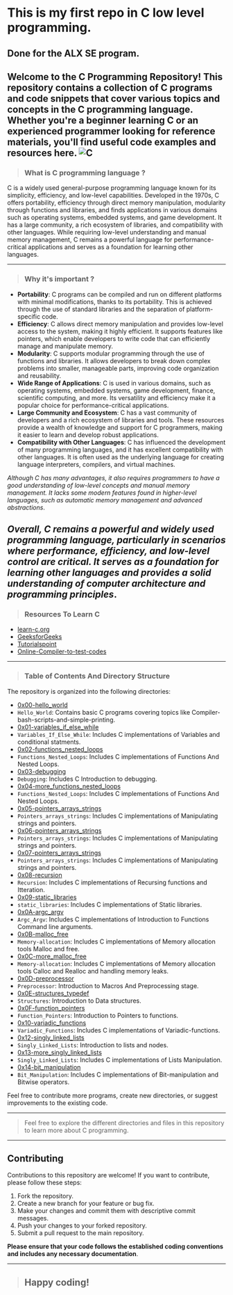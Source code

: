 # This is my first repo in C low level programming.
## Done for the ALX SE program.

Welcome to the C Programming Repository! This repository contains a collection of C programs and code snippets that cover various topics and concepts in the C programming language.
Whether you're a beginner learning C or an experienced programmer looking for reference materials, you'll find useful code examples and resources here.
![C](https://unsplash.com/photos/9onsKFX0inc)
-------------------------------------------------------------------------------------------------
>### What is C programming language ?

C is a widely used general-purpose programming language known for its simplicity, efficiency, and low-level capabilities. Developed in the 1970s, C offers portability, efficiency
through direct memory manipulation, modularity through functions and libraries, and finds applications in various domains such as operating systems, embedded systems, and game
development. It has a large community, a rich ecosystem of libraries, and compatibility with other languages. While requiring low-level understanding and manual memory management, 
C remains a powerful language for performance-critical applications and serves as a foundation for learning other languages.

--------------------------------------------------------------------------------------------------
>### Why it's important ?
+ **Portability**: C programs can be compiled and run on different platforms with minimal modifications, thanks to its portability. This is achieved through the use of standard libraries and the separation of platform-specific code.
+ **Efficiency**: C allows direct memory manipulation and provides low-level access to the system, making it highly efficient. It supports features like pointers, which enable developers to write code that can efficiently manage and manipulate memory.
+ **Modularity**: C supports modular programming through the use of functions and libraries. It allows developers to break down complex problems into smaller, manageable parts, improving code organization and reusability.
+ **Wide Range of Applications**: C is used in various domains, such as operating systems, embedded systems, game development, finance, scientific computing, and more. Its versatility and efficiency make it a popular choice for performance-critical applications.
+ **Large Community and Ecosystem**: C has a vast community of developers and a rich ecosystem of libraries and tools. These resources provide a wealth of knowledge and support for C programmers, making it easier to learn and develop robust applications.
+ **Compatibility with Other Languages**: C has influenced the development of many programming languages, and it has excellent compatibility with other languages. It is often used as the underlying language for creating language interpreters, compilers, and virtual machines.

*Although C has many advantages, it also requires programmers to have a good understanding of low-level concepts and manual memory management. It lacks some modern features found in higher-level languages, such as automatic memory management and advanced abstractions*.

*Overall, C remains a powerful and widely used programming language, particularly in scenarios where performance, efficiency, and low-level control are critical. It serves as a foundation for learning other languages and provides a solid understanding of computer architecture and programming principles*.
------------------------------------------------------------------------------------------------
>### Resources To Learn C

- [learn-c.org](https://www.learn-c.org/)
- [GeeksforGeeks](https://www.geeksforgeeks.org/c-programming-language/)
- [Tutorialspoint](https://www.tutorialspoint.com/cprogramming/index.htm)
- [Online-Compiler-to-test-codes](https://www.programiz.com/c-programming/online-compiler/)

-------------------------------------------------------------------------------------------------
>### Table of Contents And Directory Structure

The repository is organized into the following directories:
- [0x00-hello_world](https://github.com/0xTariq-dev/alx-low_level_programming/tree/master/0x00-hello_world)
- `Hello_World`: Contains basic C programs covering topics like Compiler-bash-scripts-and-simple-printing.
- [0x01-variables_if_else_while](https://github.com/0xTariq-dev/alx-low_level_programming/tree/master/0x01-variables_if_else_while)
- `Variables_If_Else_While`: Includes C implementations of Variables and conditional statments.
- [0x02-functions_nested_loops](https://github.com/0xTariq-dev/alx-low_level_programming/tree/master/0x02-functions_nested_loops)
- `Functions_Nested_Loops`: Includes C implementations of Functions And Nested Loops.
- [0x03-debugging](https://github.com/0xTariq-dev/alx-low_level_programming/tree/master/0x03-debugging)
- `Debugging`: Includes C Introduction to debugging.
- [0x04-more_functions_nested_loops](https://github.com/0xTariq-dev/alx-low_level_programming/tree/master/0x04-more_functions_nested_loops)
- `Functions_Nested_Loops`: Includes C implementations of Functions And Nested Loops.
- [0x05-pointers_arrays_strings](https://github.com/0xTariq-dev/alx-low_level_programming/tree/master/0x05-pointers_arrays_strings)
- `Pointers_arrays_strings`: Includes C implementations of Manipulating strings and pointers.
- [0x06-pointers_arrays_strings](https://github.com/0xTariq-dev/alx-low_level_programming/tree/master/0x06-pointers_arrays_strings)
- `Pointers_arrays_strings`: Includes C implementations of Manipulating strings and pointers.
- [0x07-pointers_arrays_strings](https://github.com/0xTariq-dev/alx-low_level_programming/tree/master/0x07-pointers_arrays_strings)
- `Pointers_arrays_strings`: Includes C implementations of Manipulating strings and pointers.
- [0x08-recursion](https://github.com/0xTariq-dev/alx-low_level_programming/tree/master/0x08-recursion)
- `Recursion`: Includes C implementations of Recursing functions and Itteration.
- [0x09-static_libraries](https://github.com/0xTariq-dev/alx-low_level_programming/tree/master/0x09-static_libraries)
- `static_libraries`: Includes C implementations of Static libraries.
- [0x0A-argc_argv](https://github.com/0xTariq-dev/alx-low_level_programming/tree/master/0x0A-argc_argv)
- `Argc_Argv`: Includes C implementations of Introduction to Functions Command line arguments.
- [0x0B-malloc_free](https://github.com/0xTariq-dev/alx-low_level_programming/tree/master/0x0B-malloc_free)
- `Memory-allocation`: Includes C implementations of Memory allocation tools Malloc and free.
- [0x0C-more_malloc_free](https://github.com/0xTariq-dev/alx-low_level_programming/tree/master/0x0C-more_malloc_free)
- `Memory-allocation`: Includes C implementations of Memory allocation tools Calloc and Realloc and handling memory leaks.
- [0x0D-preprocessor](https://github.com/0xTariq-dev/alx-low_level_programming/tree/master/0x0D-preprocessor)
- `Preprocessor`: Introduction to Macros And Preprocessing stage.
- [0x0E-structures_typedef](https://github.com/0xTariq-dev/alx-low_level_programming/tree/master/0x0E-structures_typedef)
- `Structures`: Introduction to Data structures.
- [0x0F-function_pointers](https://github.com/0xTariq-dev/alx-low_level_programming/tree/master/0x0F-function_pointers)
- `Function_Pointers`: Introduction to Pointers to functions.
- [0x10-variadic_functions](https://github.com/0xTariq-dev/alx-low_level_programming/tree/master/0x10-variadic_functions)
- `Variadic_Functions`: Includes C implementations of Variadic-functions.
- [0x12-singly_linked_lists](https://github.com/0xTariq-dev/alx-low_level_programming/tree/master/0x12-singly_linked_lists)
- `Singly_Linked_Lists`: Introduction to lists and nodes.
- [0x13-more_singly_linked_lists](https://github.com/0xTariq-dev/alx-low_level_programming/tree/master/0x12-singly_linked_lists)
- `Singly_Linked_Lists`: Includes C implementations of Lists Manipulation.
- [0x14-bit_manipulation](https://github.com/0xTariq-dev/alx-low_level_programming/tree/master/0x14-bit_manipulation)
- `Bit_Manipulation`: Includes C implementations of Bit-manipulation and Bitwise operators.

Feel free to contribute more programs, create new directories, or suggest improvements to the existing code.

-----------------------------------------------------------------------------------------------
> Feel free to explore the different directories and files in this repository to learn more about C programming.
-----------------------------------------------------------------------------------------------
## Contributing

Contributions to this repository are welcome! If you want to contribute, please follow these steps:

1. Fork the repository.
2. Create a new branch for your feature or bug fix.
3. Make your changes and commit them with descriptive commit messages.
4. Push your changes to your forked repository.
5. Submit a pull request to the main repository.

**Please ensure that your code follows the established coding conventions and includes any necessary documentation**.

------------------------------------------------------------------------------------------------------------------------

>## Happy coding!
